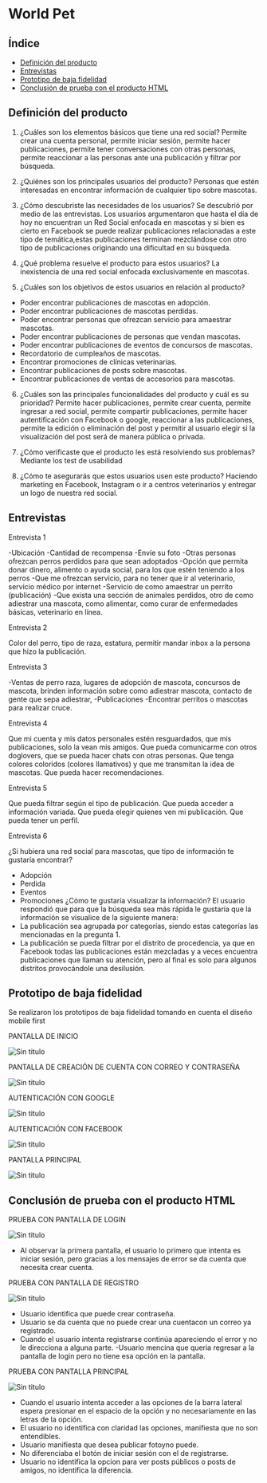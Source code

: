 # World Pet

## Índice

* [Definición del producto](#definición-del-producto)
* [Entrevistas](#entrevistas)
* [Prototipo de baja fidelidad](#prototipo-de-baja-fidelidad)
* [Conclusión de prueba con el producto HTML](#conclusión-de-prueba-con-el-producto-HTML)


## Definición del producto

1. ¿Cuáles son los elementos básicos que tiene una red social?
Permite crear una cuenta personal, permite iniciar sesión, permite hacer publicaciones, permite tener conversaciones con otras personas, permite reaccionar a las personas ante una publicación y filtrar por búsqueda.

2. ¿Quiénes son los principales usuarios del producto?
Personas que estén interesadas en encontrar información de cualquier tipo sobre mascotas.

3. ¿Cómo descubriste las necesidades de los usuarios?
Se descubrió por medio de las entrevistas. Los usuarios argumentaron que hasta el día de hoy no encuentran un Red Social enfocada en mascotas y si bien es cierto en Facebook se puede realizar publicaciones relacionadas a este tipo de temática,estas publicaciones terminan mezclándose con otro tipo de publicaciones originando una dificultad en su búsqueda.

4. ¿Qué problema resuelve el producto para estos usuarios?
La inexistencia de una red social enfocada exclusivamente en mascotas.

5. ¿Cuáles son los objetivos de estos usuarios en relación al producto?
- Poder encontrar publicaciones de mascotas en adopción.
- Poder encontrar publicaciones de mascotas perdidas.
- Poder encontrar personas que ofrezcan servicio para amaestrar mascotas.
- Poder encontrar publicaciones de personas que vendan mascotas.
- Poder encontrar publicaciones de eventos de concursos de mascotas.
- Recordatorio de cumpleaños de mascotas.
- Encontrar promociones de clínicas veterinarias.
- Encontrar publicaciones de posts sobre mascotas.
- Encontrar publicaciones de ventas de accesorios para mascotas.

6. ¿Cuáles son las principales funcionalidades del producto y cuál es su prioridad?
Permite hacer publicaciones, permite crear cuenta, permite ingresar a red social, permite compartir publicaciones, permite hacer autentificación con Facebook o google, reaccionar a las publicaciones, permite la edición o eliminación del post y  permitir al usuario elegir si la visualización del post será de manera pública o privada.

7. ¿Cómo verificaste que el producto les está resolviendo sus problemas?
Mediante los test de usabilidad

8. ¿Cómo te asegurarás que estos usuarios usen este producto?
Haciendo marketing en Facebook, Instagram o ir a centros veterinarios y entregar un logo de nuestra red social. 


## Entrevistas

Entrevista 1

-Ubicación
-Cantidad de recompensa
-Envíe su foto
-Otras personas ofrezcan perros perdidos para que sean adoptados
-Opción que permita donar dinero, alimento o ayuda social, para los que estén teniendo a los perros
-Que me ofrezcan servicio, para no tener que ir al veterinario, servicio médico por internet
-Servicio de como amaestrar un perrito (publicación)
-Que exista una sección de animales perdidos, otro de como adiestrar una mascota, como alimentar, como curar de enfermedades básicas,  veterinario en línea.

Entrevista 2

Color del perro, tipo de raza, estatura, permitir mandar inbox a la persona que hizo la publicación.

Entrevista 3

-Ventas de perro raza, lugares de adopción de mascota, concursos de mascota, brinden información sobre como adiestrar mascota, contacto de gente que sepa adiestrar, 
-Publicaciones
-Encontrar perritos o mascotas para realizar cruce.

Entrevista 4

Que mi cuenta y mis datos personales estén resguardados, que mis publicaciones, solo la vean mis amigos.
Que pueda comunicarme con otros doglovers, que se pueda hacer chats con otras personas.
Que tenga colores coloridos (colores llamativos) y que me transmitan la idea de mascotas.
Que pueda hacer recomendaciones.

Entrevista 5

Que pueda filtrar según el tipo de publicación.
Que pueda acceder a información variada.
Que pueda elegir quienes ven mi publicación.
Que pueda tener un perfil.

Entrevista 6

¿Si hubiera una red social para mascotas, que tipo de información te gustaría encontrar?
-	Adopción
-	Perdida
-	Eventos
-	Promociones
¿Cómo te gustaría visualizar la información?
El usuario respondió que para que la búsqueda sea más rápida le gustaría que la información se visualice de la siguiente manera:
-	La publicación sea agrupada por categorías, siendo estas categorías las mencionadas en la pregunta 1.
-	La publicación se pueda filtrar por el distrito de procedencia, ya que en Facebook todas las publicaciones están mezcladas y a veces encuentra publicaciones que llaman su atención, pero al final es solo para algunos distritos provocándole una desilusión. 


## Prototipo de baja fidelidad

Se realizaron los prototipos de baja fidelidad tomando en cuenta el diseño mobile first

PANTALLA DE INICIO

![Sin titulo](src/img/pantalla-inicio-movil.jpg)

PANTALLA DE CREACIÓN DE CUENTA CON CORREO Y CONTRASEÑA

![Sin titulo](src/img/pantalla-registro-movil.jpg)

AUTENTICACIÓN CON GOOGLE

![Sin titulo](src/img/pantalla-google-movil.jpg)

AUTENTICACIÓN CON FACEBOOK

![Sin titulo](src/img/pantalla-facebook-movil.jpg)

PANTALLA PRINCIPAL

![Sin titulo](src/img/pantalla-principal-movil.jpg)

## Conclusión de prueba con el producto HTML

PRUEBA CON PANTALLA DE LOGIN

![Sin titulo](src/img/html-login.jpg)

- Al observar la primera pantalla, el usuario lo primero que intenta es iniciar sesión, pero gracias a los mensajes de error se da cuenta que necesita crear cuenta.

PRUEBA CON PANTALLA DE REGISTRO

![Sin titulo](src/img/html-registry.jpg)

- Usuario identifica que puede crear contraseña.
- Usuario se da cuenta que no puede crear una cuentacon un correo ya registrado.
- Cuando el usuario intenta registrarse continúa apareciendo el error y no le direcciona a alguna parte.
-Usuario mencina que queria regresar a la pantalla de login pero no tiene esa opción en la pantalla.

PRUEBA CON PANTALLA PRINCIPAL

![Sin titulo](src/img/html-principal.jpg)

- Cuando el usuario intenta acceder a las opciones de la barra lateral espera presionar en el espacio de la opción y no necesariamente en las letras de la opción.
- El usuario no identifica con claridad las opciones, manifiesta que no son entendibles.
- Usuario manifiesta que desea publicar fotoyno puede.
- No diferenciaba el botón de iniciar sesión con el de registrarse.
- Usuario no identifica la opcion para ver posts públicos o posts de amigos, no identifica la diferencia. 



